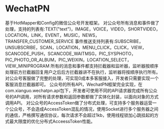 # WechatPN
基于HotMapper和Config的微信公众号开发框架。
对公众号所有消息和事件做了处理，支持的列表有:TEXT("text")，IMAGE，VOICE，VIDEO，SHORTVIDEO，LOCATION，LINK，EVENT，MUSIC，NEWS，TRANSFER_CUSTOMER_SERVICE
事件推送支持列表有:SUBSCRIBE，UNSUBSCRIBE，SCAN，LOCATION，MENU_CLICK，CLICK，VIEW，SCANCODE_PUSH，SCANCODE_WAITMSG，PIC_SYSPHOTO，PIC_PHOTO_OR_ALBUM，PIC_WEIXIN，LOCATION_SELECT，VIEW_MINIPROGRAM
所有的消息和事件都支持拦截器和监听器，监听器按顺序处理前方拦截器回复用户之后后方拦截器讲不在执行，监听器将按顺序执行所有。
对公众号客服做了完整的处理，可实现0成本多客服接入，开发者只需要实现一个客服消息拦截器即可。
公众号的所有API，WechatPN框架完全实现，在com.xianguo.wechatpn.api包下，开发者可使用不同的API请求器完成所有公众号的API调用，对所有请求参数和返回参数都做了实体化封装，以面向对象的方式调用API。
对公众号的AccessToken做了分布式处理，可支持多个服务器运营一个公众号，不会造成AccessToken混乱的情况，使用Socket进行多个服务器之间的通信，严格撰写通信协议，每次请求不会超过1kb，使用线程锁加心跳挂起的方式最大限度的优化分布式AcceessToken性能。
